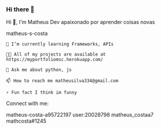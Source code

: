 ### Hi there 👋

<!--
**RubenRuVito/RubenRuVito** is a ✨ _special_ ✨ repository because its `README.md` (this file) appears on your GitHub profile.

Here are some ideas to get you started:

- 🔭 I’m currently working on ...
- 🌱 I’m currently learning ...
- 👯 I’m looking to collaborate on ...
- 🤔 I’m looking for help with ...
- 💬 Ask me about ...
- 📫 How to reach me: ...
- 😄 Pronouns: ...
- ⚡ Fun fact: ...
-->

Hi 👋, I'm Matheus
Dev apaixonado por aprender coisas novas

matheus-s-costa

    🌱 I’m currently learning Frameworks, APIs

    👨‍💻 All of my projects are available at https://myportfoliomsc.herokuapp.com/

    💬 Ask me about python, js

    📫 How to reach me matheusilva334@gmail.com

    ⚡ Fun fact I think im funny

Connect with me:

matheus-costa-a95722197 user:20028798 matheus_costaa7 mathcosta#1245 
